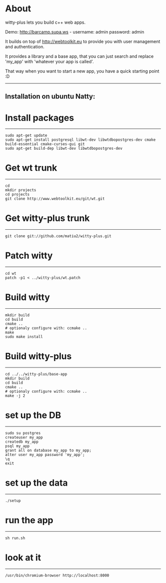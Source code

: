 About
=====

witty-plus lets you build c++ web apps.

Demo: http://barcamp.supa.ws - username: admin password: admin

It builds on top of http://webtoolkit.eu to provide you with user management and authentication.

It provides a library and a base app, that you can just search and replace 'my_app' with 'whatever your app is called'.

That way when you want to start a new app, you have a quick starting point :D

-----

Installation on ubuntu Natty:
----------------------------

# Install packages
-----------------

    sudo apt-get update
    sudo apt-get install postgresql libwt-dev libwtdbopostgres-dev cmake build-essential cmake-curses-gui git
    sudo apt-get build-dep libwt-dev libwtdbopostgres-dev

# Get wt trunk
--------------

    cd
    mkdir projects
    cd projects
    git clone http://www.webtoolkit.eu/git/wt.git

# Get witty-plus trunk
--------------

    git clone git://github.com/matiu2/witty-plus.git

# Patch witty
--------------

    cd wt
    patch -p1 < ../witty-plus/wt.patch

# Build witty
--------------

    mkdir build
    cd build
    cmake ..
    # optionaly configure with: ccmake ..
    make
    sudo make install

# Build witty-plus
--------------

    cd ../../witty-plus/base-app
    mkdir build
    cd build
    cmake ..
    # optionaly configure with: ccmake ..
    make -j 2

# set up the DB
--------------

    sudo su postgres
    createuser my_app
    createdb my_app
    psql my_app
    grant all on database my_app to my_app;
    alter user my_app password 'my_app';
    \q
    exit

# set up the data
--------------

    ./setup

# run the app
--------------

    sh run.sh

# look at it
--------------

    /usr/bin/chromium-browser http://localhost:8000

